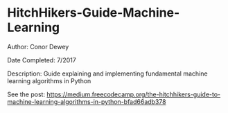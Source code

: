 # HitchHikers-Guide-Machine-Learning

Author: Conor Dewey

Date Completed: 7/2017

Description: Guide explaining and implementing fundamental machine learning algorithms in Python

See the post: https://medium.freecodecamp.org/the-hitchhikers-guide-to-machine-learning-algorithms-in-python-bfad66adb378
